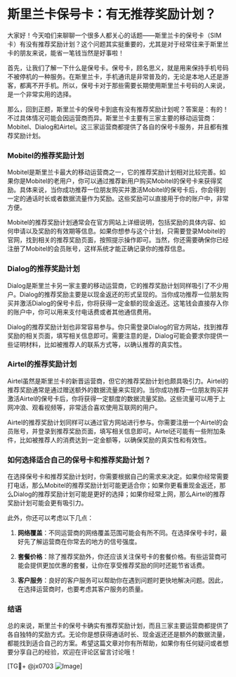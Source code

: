 # 斯里兰卡保号卡：有无推荐奖励计划？

大家好！今天咱们来聊聊一个很多人都关心的话题——斯里兰卡的保号卡（SIM卡）有没有推荐奖励计划？这个问题其实挺重要的，尤其是对于经常往来于斯里兰卡的朋友来说，能省一笔钱当然是好事啦！

首先，让我们了解一下什么是保号卡。保号卡，顾名思义，就是用来保持手机号码不被停机的一种服务。在斯里兰卡，手机通讯是非常普及的，无论是本地人还是游客，都离不开手机。所以，保号卡对于那些需要长期使用斯里兰卡号码的人来说，是一个非常实用的选择。

那么，回到正题，斯里兰卡的保号卡到底有没有推荐奖励计划呢？答案是：有的！不过具体情况可能会因运营商而异。斯里兰卡主要有三家主要的移动运营商：Mobitel、Dialog和Airtel。这三家运营商都提供了各自的保号卡服务，并且都有推荐奖励计划。

### Mobitel的推荐奖励计划

Mobitel是斯里兰卡最大的移动运营商之一，它的推荐奖励计划相对比较完善。如果你是Mobitel的老用户，你可以通过推荐新用户购买Mobitel的保号卡来获得奖励。具体来说，当你成功推荐一位朋友购买并激活Mobitel的保号卡后，你会得到一定的通话时长或者数据流量作为奖励。这些奖励可以直接用于你的账户中，非常方便。

Mobitel的推荐奖励计划通常会在官方网站上详细说明，包括奖励的具体内容、如何申请以及奖励的有效期等信息。如果你想参与这个计划，只需要登录Mobitel的官网，找到相关的推荐奖励页面，按照提示操作即可。当然，你还需要确保你已经注册了Mobitel的会员账号，这样系统才能正确记录你的推荐信息。

### Dialog的推荐奖励计划

Dialog是斯里兰卡另一家主要的移动运营商，它的推荐奖励计划同样吸引了不少用户。Dialog的推荐奖励主要是以现金返还的形式呈现的。当你成功推荐一位朋友购买并激活Dialog的保号卡后，你将获得一定金额的现金返还。这笔钱会直接存入你的账户中，你可以用来支付电话费或者其他通信费用。

Dialog的推荐奖励计划也非常容易参与。你只需登录Dialog的官方网站，找到推荐奖励的相关页面，填写相关信息即可。需要注意的是，Dialog可能会要求你提供一些证明材料，比如被推荐人的联系方式等，以确认推荐的真实性。

### Airtel的推荐奖励计划

Airtel虽然是斯里兰卡的新晋运营商，但它的推荐奖励计划也颇具吸引力。Airtel的推荐奖励通常是通过赠送额外的数据流量来实现的。当你成功推荐一位朋友购买并激活Airtel的保号卡后，你将获得一定额度的数据流量奖励。这些流量可以用于上网冲浪、观看视频等，非常适合喜欢使用互联网的用户。

Airtel的推荐奖励计划同样可以通过官方网站进行参与。你需要注册一个Airtel的会员账号，并登录到推荐奖励页面，填写相关信息即可。Airtel还可能有一些附加条件，比如被推荐人的消费达到一定金额等，以确保奖励的真实性和有效性。

### 如何选择适合自己的保号卡和推荐奖励计划？

在选择保号卡和推荐奖励计划时，你需要根据自己的需求来决定。如果你经常需要打电话，那么Mobitel的推荐奖励计划可能更适合你；如果你更看重现金返还，那么Dialog的推荐奖励计划可能是更好的选择；如果你经常上网，那么Airtel的推荐奖励计划可能会更有吸引力。

此外，你还可以考虑以下几点：

1. **网络覆盖**：不同运营商的网络覆盖范围可能会有所不同。在选择保号卡时，最好先了解运营商在你常去的地方的信号强度。
   
2. **套餐价格**：除了推荐奖励外，你还应该关注保号卡的套餐价格。有些运营商可能会提供更加优惠的套餐，让你在享受推荐奖励的同时还能节省话费。

3. **客户服务**：良好的客户服务可以帮助你在遇到问题时更快地解决问题。因此，在选择运营商时，也要考虑其客户服务的质量。

### 结语

总的来说，斯里兰卡的保号卡确实有推荐奖励计划，而且三家主要运营商都提供了各自独特的奖励方式。无论你是想获得通话时长、现金返还还是额外的数据流量，都能找到适合自己的方案。希望这篇文章对你有所帮助，如果你有任何疑问或者想要分享自己的经验，欢迎在评论区留言讨论哦！

[TG💪+ @jx0703 ![Image](https://github.com/user-attachments/assets/dbca1d08-cadb-493c-b0ec-ad6f7a83f270)]